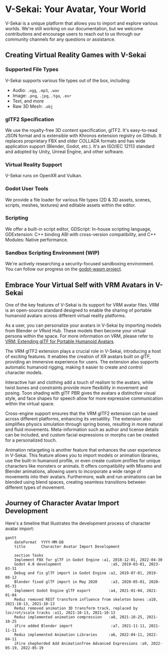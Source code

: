 # V-Sekai: Your Avatar, Your World

V-Sekai is a unique platform that allows you to import and explore various worlds. We're still working on our documentation, but we welcome contributions and encourage users to reach out to us through our community channels for any questions or assistance.

## Creating Virtual Reality Games with V-Sekai

### Supported File Types

V-Sekai supports various file types out of the box, including:

- Audio: `.ogg`, `.mp3`, `.wav`
- Image: `.png`, `.jpg`, `.tga`, `.exr`
- Text, and more
- Raw 3D Mesh: `.obj`

### glTF2 Specification

We use the royalty-free 3D content specification, glTF2. It's easy-to-read JSON format and is extensible with Khronos extension registry on Github. It replaces proprietary FBX and older COLLADA formats and has wide application support (Blender, Godot, etc.). It's an ISO/IEC 12113 standard and adopted by Unity, Unreal Engine, and other software.

### Virtual Reality Support

V-Sekai runs on OpenXR and Vulkan.

### Godot User Tools

We provide a file loader for various file types (2D & 3D assets, scenes, scripts, meshes, textures) and editable assets within the editor.

### Scripting

We offer a built-in script editor, GDScript: In-house scripting language, GDExtension: C++ binding ABI with cross-version compatibility, and C++ Modules: Native performance.

### Sandbox Scripting Environment (WIP)

We're actively researching a security-focused sandboxing environment. You can follow our progress on the [godot-wasm project](https://github.com/ashtonmeuser/godot-wasm).

## Embrace Your Virtual Self with VRM Avatars in V-Sekai

One of the key features of V-Sekai is its support for VRM avatar files. VRM is an open-source standard designed to enable the sharing of portable humanoid avatars across different virtual reality platforms.

As a user, you can personalize your avatars in V-Sekai by importing models from Blender or VRoid Hub. These models then become your virtual persona within the space. For more information on VRM, please refer to [VRM: Extending glTF for Portable Humanoid Avatars](https://www.khronos.org/assets/uploads/developers/presentations/VRM-Extending-glTF-for-Portable-Humanoid-Avatars_SIGGRAPH-Asia_Nov19.pdf).

The VRM glTF2 extension plays a crucial role in V-Sekai, introducing a host of exciting features. It enables the creation of XR avatars built on glTF, providing an immersive experience for users. The extension also supports automatic humanoid rigging, making it easier to create and control character models.

Interactive hair and clothing add a touch of realism to the avatars, while twist bones and constraints provide more flexibility in movement and posing. Toon shading with glTF PBR gives the avatars a distinctive visual style, and face shapes for speech allow for more expressive communication within the virtual space.

Cross-engine support ensures that the VRM glTF2 extension can be used across different platforms, enhancing its versatility. The extension also simplifies physics simulation through spring bones, resulting in more natural and fluid movements. Meta-information such as author and license details can be included, and custom facial expressions or morphs can be created for a personalized touch.

Animation retargeting is another feature that enhances the user experience in V-Sekai. This feature allows you to import models or animation libraries, use the built-in humanoid profile, or even create custom profiles for unique characters like monsters or animals. It offers compatibility with Mixamo and Blender animations, allowing users to incorporate a wide range of movements into their avatars. Furthermore, walk and run animations can be blended using blend spaces, creating seamless transitions between different types of movement.

## Journey of Character Avatar Import Development

Here's a timeline that illustrates the development process of character avatar import:

```mermaid
gantt
    dateFormat  YYYY-MM-DD
    title       Character Avatar Import Development

    section Tasks
    Implement FBX for glTF in Godot Engine :a1, 2018-12-01, 2022-04-30
    Godot 4.0 development                      :a5, 2019-03-01, 2023-03-31
    Debug and fix glTF import in Godot Engine :a2, 2019-07-01, 2019-08-12
    Blender fixed glTF import in May 2020      :a3, 2020-05-01, 2020-05-31
    Implement Godot Engine glTF export        :a4, 2021-01-04, 2021-01-04
    Reduz removed REST transform influence from skeleton bones :a10, 2021-10-13, 2021-10-13
    Reduz removed animation 3D transform track, replaced by loc/rot/scale tracks :a11, 2021-10-13, 2021-10-13
    Reduz implemented animation compression   :a8, 2021-10-25, 2021-10-25
    iFire added Blender import                 :a7, 2021-11-11, 2021-11-11
    Reduz implemented Animation Libraries     :a6, 2022-04-11, 2022-04-11
    iFire shepherded Add AnimationTree Advanced Expressions :a9, 2022-05-19, 2022-05-19
```
